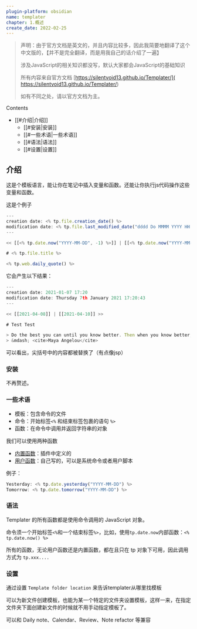 ```yaml
---
plugin-platform: obsidian
name: templater
chapter: 1.概述
create_date: 2022-02-25
---
```



> 声明：由于官方文档是英文的，并且内容比较多，因此我简要地翻译了这个中文版的，【并不是完全翻译，而是用我自己的话介绍了一遍】
> 
> 涉及JavaScript的相关知识都没写，默认大家都会JavaScript的基础知识
> 
> 所有内容来自官方文档  [https://silentvoid13.github.io/Templater/]( https://silentvoid13.github.io/Templater/)
> 
> 如有不同之处，请以官方文档为主。


Contents

- [[#介绍|介绍]]
	- [[#安装|安装]]
	- [[#一些术语|一些术语]]
	- [[#语法|语法]]
	- [[#设置|设置]]


## 介绍


这是个模板语言，能让你在笔记中插入变量和函数。还能让你执行js代码操作这些变量和函数。

这是个例子

```js
---
creation date: <% tp.file.creation_date() %>
modification date: <% tp.file.last_modified_date("dddd Do MMMM YYYY HH:mm:ss") %>
---

<< [[<% tp.date.now("YYYY-MM-DD", -1) %>]] | [[<% tp.date.now("YYYY-MM-DD", 1) %>]] >>

# <% tp.file.title %>

<% tp.web.daily_quote() %>

```

它会产生以下结果：

```js
---
creation date: 2021-01-07 17:20
modification date: Thursday 7th January 2021 17:20:43
---

<< [[2021-04-08]] | [[2021-04-10]] >>

# Test Test

> Do the best you can until you know better. Then when you know better, do better.
> &mdash; <cite>Maya Angelou</cite>

```

可以看出，尖括号中的内容都被替换了（有点像jsp）

### 安装

不再赘述。



### 一些术语

- 模板：包含命令的文件
- 命令：开始标签`<%` 和结束标签包裹的语句 `%>`
- 函数：在命令中调用并返回字符串的对象

我们可以使用两种函数

- [内置函数](./2.内置函数)：插件中定义的
- [用户函数](./3.用户函数)：自己写的，可以是系统命令或者用户脚本

例子：

```js
Yesterday: <% tp.date.yesterday("YYYY-MM-DD") %>
Tomorrow: <% tp.date.tomorrow("YYYY-MM-DD") %>
```


### 语法

Templater 的所有函数都是使用命令调用的 JavaScript 对象。

命令须一个开始标签`<%`和一个结束标签`%>`，比如，使用`tp.date.now`内部函数：`<% tp.date.now() %>`

所有的函数，无论用户函数还是内置函数，都在且只在 tp 对象下可用，因此调用方式为 `tp.xxx....`

### 设置

通过设置 `Template folder location` 来告诉templater从哪里找模板

可以为新文件创建模板，也能为某一个特定的文件夹设置模板，这样一来，在指定文件夹下面创建新文件的时候就不用手动指定模板了。

可以和 Daily note、Calendar、Review、Note refactor 等兼容
